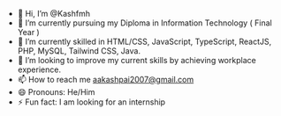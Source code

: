 - 👋 Hi, I’m @Kashfmh
- 👀 I’m currently pursuing my Diploma in Information Technology ( Final Year )
- 🌱 I’m currently skilled in HTML/CSS, JavaScript, TypeScript, ReactJS, PHP, MySQL, Tailwind CSS, Java.
- 💞️ I’m looking to improve my current skills by achieving workplace experience.
- 📫 How to reach me aakashpai2007@gmail.com
- 😄 Pronouns: He/Him
- ⚡ Fun fact: I am looking for an internship

<!---
Kashfmh/Kashfmh is a ✨ special ✨ repository because its `README.md` (this file) appears on your GitHub profile.
You can click the Preview link to take a look at your changes.
--->
